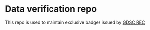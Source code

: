# Data verification repo
This repo is used to maintain exclusive badges issued by [GDSC REC](https://github.com/GDSC-REC)
